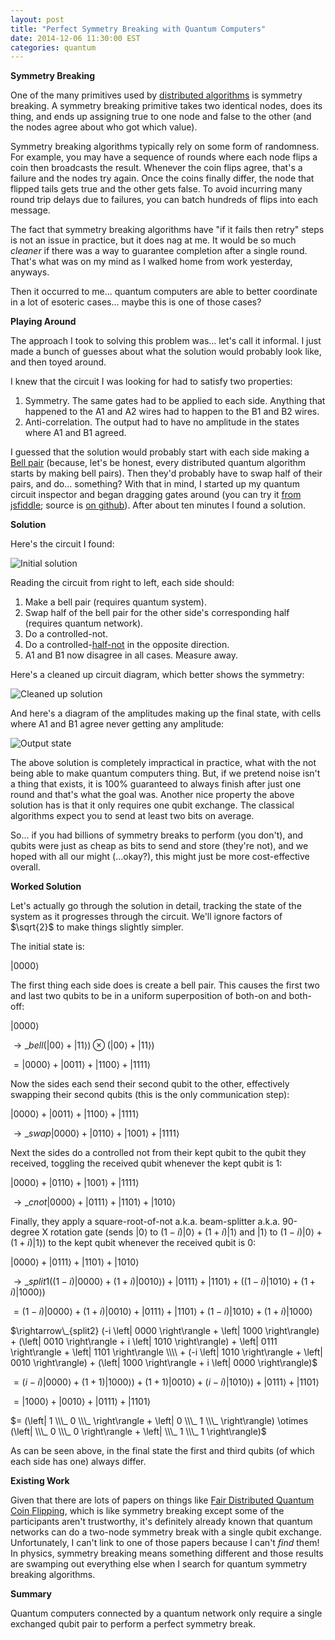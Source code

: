 ```yaml
---
layout: post
title: "Perfect Symmetry Breaking with Quantum Computers"
date: 2014-12-06 11:30:00 EST
categories: quantum
---
```


**Symmetry Breaking**

One of the many primitives used by [distributed algorithms](http://en.wikipedia.org/wiki/Distributed_algorithm) is symmetry breaking. A symmetry breaking primitive takes two identical nodes, does its thing, and ends up assigning true to one node and false to the other (and the nodes agree about who got which value).

Symmetry breaking algorithms typically rely on some form of randomness. For example, you may have a sequence of rounds where each node flips a coin then broadcasts the result. Whenever the coin flips agree, that's a failure and the nodes try again. Once the coins finally differ, the node that flipped tails gets true and the other gets false. To avoid incurring many round trip delays due to failures, you can batch hundreds of flips into each message.

The fact that symmetry breaking algorithms have "if it fails then retry" steps is not an issue in practice, but it does nag at me. It would be so much *cleaner* if there was a way to guarantee completion after a single round. That's what was on my mind as I walked home from work yesterday, anyways.

Then it occurred to me... quantum computers are able to better coordinate in a lot of esoteric cases... maybe this is one of those cases?

**Playing Around**

The approach I took to solving this problem was... let's call it informal. I just made a bunch of guesses about what the solution would probably look like, and then toyed around.

I knew that the circuit I was looking for had to satisfy two properties:

1. Symmetry. The same gates had to be applied to each side. Anything that happened to the A1 and A2 wires had to happen to the B1 and B2 wires.
2. Anti-correlation. The output had to have no amplitude in the states where A1 and B1 agreed.

I guessed that the solution would probably start with each side making a [Bell pair](http://en.wikipedia.org/wiki/Bell_state) (because, let's be honest, every distributed quantum algorithm starts by making bell pairs). Then they'd probably have to swap half of their pairs, and do... something?
With that in mind, I started up my quantum circuit inspector and began dragging gates around (you can try it [from jsfiddle](http://jsfiddle.net/c4f5z73v/2/); source is [on github](https://github.com/Strilanc/Quantum-Circuit-Inspector)).
After about ten minutes I found a solution.

**Solution**

Here's the circuit I found:

![Initial solution](http://i.imgur.com/SUuBsyk.png)

Reading the circuit from right to left, each side should:

1. Make a bell pair (requires quantum system).
2. Swap half of the bell pair for the other side's corresponding half (requires quantum network).
3. Do a controlled-not.
4. Do a controlled-[half-not](http://en.wikipedia.org/wiki/Beam_splitter) in the opposite direction.
5. A1 and B1 now disagree in all cases. Measure away.

Here's a cleaned up circuit diagram, which better shows the symmetry:

![Cleaned up solution](http://i.imgur.com/EOXIT0q.png)

And here's a diagram of the amplitudes making up the final state, with cells where A1 and B1 agree never getting any amplitude:

![Output state](http://i.imgur.com/msvTZDs.png)

The above solution is completely impractical in practice, what with the not being able to make quantum computers thing. But, if we pretend noise isn't a thing that exists, it is 100% guaranteed to always finish after just one round and that's what the goal was. Another nice property the above solution has is that it only requires one qubit exchange. The classical algorithms expect you to send at least two bits on average.

So... if you had billions of symmetry breaks to perform (you don't), and qubits were just as cheap as bits to send and store (they're not), and we hoped with all our might (...okay?), this might just be more cost-effective overall.

**Worked Solution**

Let's actually go through the solution in detail, tracking the state of the system as it progresses through the circuit. We'll ignore factors of $\sqrt{2}$ to make things slightly simpler.

The initial state is:

$\left| 0000 \right\rangle$

The first thing each side does is create a bell pair. This causes the first two and last two qubits to be in a uniform superposition of both-on and both-off:

$\left| 0000 \right\rangle$

$\rightarrow\_{bell} (\left| 00 \right\rangle + \left| 11 \right\rangle) \otimes (\left| 00 \right\rangle + \left| 11 \right\rangle)$

$= \left| 0000 \right\rangle + \left| 0011 \right\rangle + \left| 1100 \right\rangle + \left| 1111 \right\rangle$ 

Now the sides each send their second qubit to the other, effectively swapping their second qubits (this is the only communication step):

$\left| 0000 \right\rangle + \left| 0011 \right\rangle + \left| 1100 \right\rangle + \left| 1111 \right\rangle$

$\rightarrow\_{swap} \left| 0000 \right\rangle + \left| 0110 \right\rangle + \left| 1001 \right\rangle + \left| 1111 \right\rangle$ 

Next the sides do a controlled not from their kept qubit to the qubit they received, toggling the received qubit whenever the kept qubit is 1:

$\left| 0000 \right\rangle + \left| 0110 \right\rangle + \left| 1001 \right\rangle + \left| 1111 \right\rangle$ 

$\rightarrow\_{cnot} \left| 0000 \right\rangle + \left| 0111 \right\rangle + \left| 1101 \right\rangle + \left| 1010 \right\rangle$ 

Finally, they apply a square-root-of-not a.k.a. beam-splitter a.k.a. 90-degree X rotation gate (sends $\left| 0 \right\rangle$ to $(1-i) \left| 0 \right\rangle + (1+i) \left| 1 \right\rangle$ and $\left| 1 \right\rangle$ to $(1-i) \left| 0 \right\rangle + (1+i) \left| 1 \right\rangle$) to the kept qubit whenever the received qubit is 0:

$\left| 0000 \right\rangle + \left| 0111 \right\rangle + \left| 1101 \right\rangle + \left| 1010 \right\rangle$ 

$\rightarrow\_{split1} ((1-i) \left| 0000 \right\rangle + (1+i) \left| 0010 \right\rangle) + \left| 0111 \right\rangle + \left| 1101 \right\rangle + ((1-i) \left| 1010 \right\rangle + (1+i) \left| 1000 \right\rangle)$ 

$= (1-i) \left| 0000 \right\rangle + (1+i) \left| 0010 \right\rangle + \left| 0111 \right\rangle + \left| 1101 \right\rangle + (1-i) \left| 1010 \right\rangle + (1+i) \left| 1000 \right\rangle$ 

$\rightarrow\_{split2} (-i \left| 0000 \right\rangle + \left| 1000 \right\rangle) + (\left| 0010 \right\rangle + i \left| 1010 \right\rangle) + \left| 0111 \right\rangle + \left| 1101 \right\rangle \\\\ + (-i \left| 1010 \right\rangle + \left| 0010 \right\rangle) + (\left| 1000 \right\rangle + i \left| 0000 \right\rangle)$

$= (i-i) \left| 0000 \right\rangle + (1+1) \left| 1000 \right\rangle) + (1+1) \left| 0010 \right\rangle + (i-i) \left| 1010 \right\rangle) + \left| 0111 \right\rangle + \left| 1101 \right\rangle$

$= \left| 1000 \right\rangle + \left| 0010 \right\rangle + \left| 0111 \right\rangle + \left| 1101 \right\rangle$

$= (\left| 1 \\\_ 0 \\\_ \right\rangle + \left| 0 \\\_ 1 \\\_ \right\rangle) \otimes (\left| \\\_ 0 \\\_ 0 \right\rangle + \left| \\\_ 1 \\\_ 1 \right\rangle)$

As can be seen above, in the final state the first and third qubits (of which each side has one) always differ.

**Existing Work**

Given that there are lots of papers on things like [Fair Distributed Quantum Coin Flipping](http://arxiv.org/pdf/0904.3945v2.pdf), which is like symmetry breaking except some of the participants aren't trustworthy, it's definitely already known that quantum networks can do a two-node symmetry break with a single qubit exchange. Unfortunately, I can't link to one of those papers because I can't *find* them! In physics, symmetry breaking means something different and those results are swamping out everything else when I search for quantum symmetry breaking algorithms.

**Summary**

Quantum computers connected by a quantum network only require a single exchanged qubit pair to perform a perfect symmetry break.
